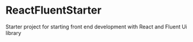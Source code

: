 # ReactFluentStarter
Starter project for starting front end development with React and Fluent Ui library
